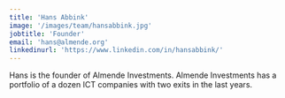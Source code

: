```yaml
---
title: 'Hans Abbink'
image: '/images/team/hansabbink.jpg'
jobtitle: 'Founder'
email: 'hans@almende.org'
linkedinurl: 'https://www.linkedin.com/in/hansabbink/'
---
```


Hans is the founder of Almende Investments. Almende Investments has a portfolio of a dozen ICT companies with two exits
in the last years.
